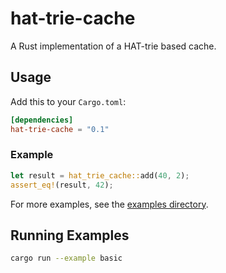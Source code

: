 # hat-trie-cache

A Rust implementation of a HAT-trie based cache.

## Usage

Add this to your `Cargo.toml`:

```toml
[dependencies]
hat-trie-cache = "0.1"
```

### Example

```rust
let result = hat_trie_cache::add(40, 2);
assert_eq!(result, 42);
```

For more examples, see the [examples directory](examples/).

## Running Examples

```bash
cargo run --example basic
```
